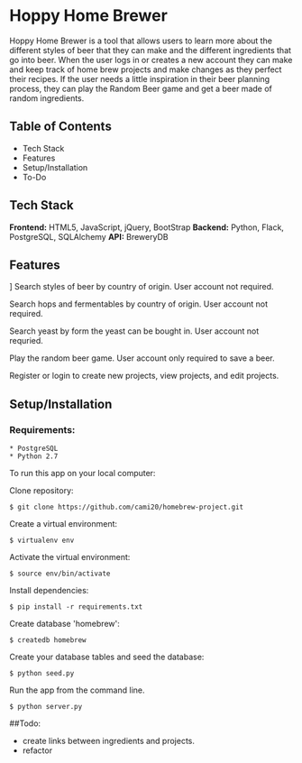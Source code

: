 # Hoppy Home Brewer

Hoppy Home Brewer is a tool that allows users to learn more about the different styles of beer that they can make and the different ingredients that go into beer. When the user logs in or creates a new account they can make and keep track of home brew projects and make changes as they perfect their recipes. If the user needs a little inspiration in their beer planning process, they can play the Random Beer game and get a beer made of random ingredients.

## Table of Contents

* Tech Stack
* Features
* Setup/Installation
* To-Do


## Tech Stack

**Frontend:** HTML5, JavaScript, jQuery, BootStrap
**Backend:** Python, Flack, PostgreSQL, SQLAlchemy
**API:** BreweryDB


## Features
]
Search styles of beer by country of origin. User account not required.

Search hops and fermentables by country of origin. User account not required.

Search yeast by form the yeast can be bought in. User account not requried.

Play the random beer game. User account only required to save a beer.

Register or login to create new projects, view projects, and edit projects.


## Setup/Installation

### Requirements:
	* PostgreSQL
	* Python 2.7


To run this app on your local computer:

Clone repository:

	$ git clone https://github.com/cami20/homebrew-project.git


Create a virtual environment:

	$ virtualenv env


Activate the virtual environment:

	$ source env/bin/activate


Install dependencies:

	$ pip install -r requirements.txt


Create database 'homebrew':

	$ createdb homebrew

Create your database tables and seed the database:

	$ python seed.py

Run the app from the command line.

	$ python server.py


##Todo:

* create links between ingredients and projects.
* refactor
